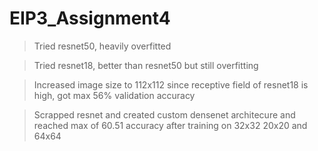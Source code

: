 # EIP3_Assignment4

 > Tried resnet50, heavily overfitted
 
 > Tried resnet18, better than resnet50 but still overfitting
 
 > Increased image size to 112x112 since receptive field of resnet18 is high, got max 56% validation accuracy
 
 > Scrapped resnet and created custom densenet architecure and reached max of 60.51 accuracy after training on 32x32 20x20 and 64x64
 